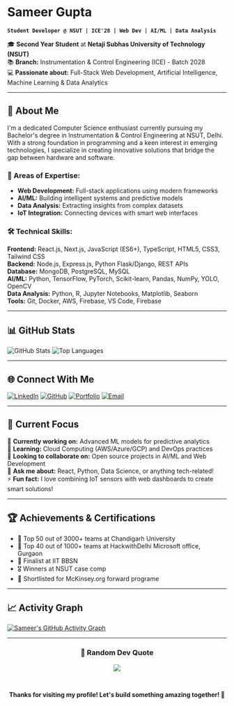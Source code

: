 # Sameer Gupta 

**`Student Developer @ NSUT | ICE'28 | Web Dev | AI/ML | Data Analysis`**

🎓 **Second Year Student** at **Netaji Subhas University of Technology (NSUT)**  
📚 **Branch:** Instrumentation & Control Engineering (ICE) - Batch 2028  
💻 **Passionate about:** Full-Stack Web Development, Artificial Intelligence, Machine Learning & Data Analytics

---

## 🚀 About Me

I'm a dedicated Computer Science enthusiast currently pursuing my Bachelor's degree in Instrumentation & Control Engineering at NSUT, Delhi. With a strong foundation in programming and a keen interest in emerging technologies, I specialize in creating innovative solutions that bridge the gap between hardware and software.

### 🎯 Areas of Expertise:
- **Web Development:** Full-stack applications using modern frameworks
- **AI/ML:** Building intelligent systems and predictive models  
- **Data Analysis:** Extracting insights from complex datasets
- **IoT Integration:** Connecting devices with smart web interfaces

### 🛠️ Technical Skills:
**Frontend:** React.js, Next.js, JavaScript (ES6+), TypeScript, HTML5, CSS3, Tailwind CSS  
**Backend:** Node.js, Express.js, Python Flask/Django, REST APIs  
**Database:** MongoDB, PostgreSQL, MySQL  
**AI/ML:** Python, TensorFlow, PyTorch, Scikit-learn, Pandas, NumPy, YOLO, OpenCV  
**Data Analysis:** Python, R, Jupyter Notebooks, Matplotlib, Seaborn  
**Tools:** Git, Docker, AWS, Firebase, VS Code, Firebase

---

## 📊 GitHub Stats

![GitHub Stats](https://github-readme-stats.vercel.app/api?username=sam-eer12&show_icons=true&theme=radical&count_private=true)
![Top Languages](https://github-readme-stats.vercel.app/api/top-langs/?username=sam-eer12&layout=compact&theme=radical)

---

## 🌐 Connect With Me

[![LinkedIn](https://img.shields.io/badge/LinkedIn-0077B5?style=for-the-badge&logo=linkedin&logoColor=white)](https://www.linkedin.com/in/sameer-gupta-768b28312/)
[![GitHub](https://img.shields.io/badge/GitHub-100000?style=for-the-badge&logo=github&logoColor=white)](https://github.com/sam-eer12)
[![Portfolio](https://img.shields.io/badge/Portfolio-FF5722?style=for-the-badge&logo=todoist&logoColor=white)](https://sameers-portfolio-eosin.vercel.app/)
[![Email](https://img.shields.io/badge/Email-D14836?style=for-the-badge&logo=gmail&logoColor=white)](mailto:sameer.gupta.ug24@nsut.ac.in)

---

## 💼 Current Focus

🔭 **Currently working on:** Advanced ML models for predictive analytics  
🌱 **Learning:** Cloud Computing (AWS/Azure/GCP) and DevOps practices  
👯 **Looking to collaborate on:** Open source projects in AI/ML and Web Development  
💬 **Ask me about:** React, Python, Data Science, or anything tech-related!  
⚡ **Fun fact:** I love combining IoT sensors with web dashboards to create smart solutions!

---

## 🏆 Achievements & Certifications

- 🥇 Top 50 out of 3000+ teams at Chandigarh University 
- 📜 Top 40 out of 1000+ teams at HackwithDelhi Microsoft office, Gurgaon
- 📜 Finalist at IIT BBSN
- 🎖️ Winners at NSUT case comp
- 🏅 Shortlisted for McKinsey.org forward programe 

---

## 📈 Activity Graph

[![Sameer's GitHub Activity Graph](https://github-readme-activity-graph.vercel.app/graph?username=sam-eer12&theme=react-dark&hide_border=true)](https://github.com/sam-eer12)

---

<div align="center">
  <h3>💭 Random Dev Quote</h3>
  
  ![](https://quotes-github-readme.vercel.app/api?type=horizontal&theme=radical)
  
  <br/>
  
  **Thanks for visiting my profile! Let's build something amazing together! 🚀**
</div>
